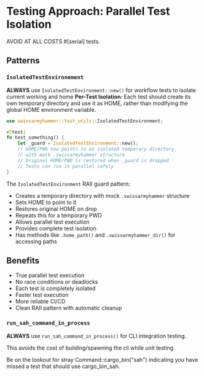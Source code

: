 # Testing Approach: Parallel Test Isolation

AVOID AT ALL COSTS #[serial] tests.

## Patterns

### `IsolatedTestEnvironement`

**ALWAYS** use `IsolatedTestEnvironment::new()` for workflow tests to isolate current working and home
**Per-Test Isolation**: Each test should create its own temporary directory and use it as HOME, rather than modifying the global HOME environment variable.

```rust
use swissarmyhammer::test_utils::IsolatedTestEnvironment;

#[test]
fn test_something() {
    let _guard = IsolatedTestEnvironment::new();
    // HOME/PWD now points to an isolated temporary directory
    // with mock .swissarmyhammer structure
    // Original HOME/PWD is restored when _guard is dropped
    // Tests can run in parallel safely
}
```

The `IsolatedTestEnvironment` RAII guard pattern:
- Creates a temporary directory with mock `.swissarmyhammer` structure
- Sets HOME to point to it  
- Restores original HOME on drop
- Repeats this for a temporary PWD
- Allows parallel test execution
- Provides complete test isolation
- Has methods like `.home_path()` and `.swissarmyhammer_dir()` for accessing paths

## Benefits
- True parallel test execution
- No race conditions or deadlocks
- Each test is completely isolated
- Faster test execution
- More reliable CI/CD
- Clean RAII pattern with automatic cleanup

### `run_sah_command_in_process`

**ALWAYS** use `run_sah_command_in_process()` for CLI integration testing.

This avoids the cost of building/spawning the cli while unit testing

Be on the lookout for stray Command::cargo_bin("sah") indicating you have missed a test that should use cargo_bin_sah.